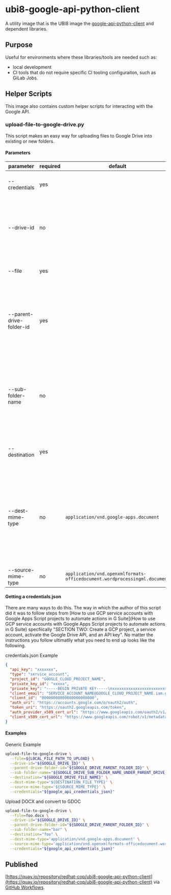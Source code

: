 # ubi8-google-api-python-client

A utility image that is the UBI8 image the [google-api-python-client](https://github.com/googleapis/google-api-python-client) and dependent libraries.

## Purpose

Useful for environments where these libraries/tools are needed such as:
* local development
* CI tools that do not require specific CI tooling configuraiton, such as GiLab Jobs.

## Helper Scripts

This image also contains custom helper scripts for interacting with the Google API.

### upload-file-to-google-drive.py
This script makes an easy way for uploading files to Google Drive into existing or new folders.

#### Parameters

| parameter                | required | default | comments
|--------------------------|----------|---------|---------
| --credentials            | yes      |         | A JSON file with google API crednetials.
| --drive-id               | no       |         | If wanting to upload to a Google Team Share drive then this is where to specivy that share drive id.
| --file                   | yes      |         | Local file path of the file to upload.
| --parent-drive-folder-id | yes      |         | Google Drive Folder ID to be the parent of the file (or sub folder containing the file if sub-folder-name supplied).
| --sub-folder-name        | no       |         | Name of a sub folder to create (if it doesn't exist) under the parent-drive-folder-id folder to then put the uploaded file in.
| --destination            | yes      |         | Name of the file when uploaded to Google Drive.
| --dest-mime-type         | no       | `application/vnd.google-apps.document`                                    | MIME type of the destination file once uploaded, this can be used to have google automatically convert a file from one type to another, say from DOCX to gDoc.
| --source-mime-type       | no       | `application/vnd.openxmlformats-officedocument.wordprocessingml.document` | MIME type of the source file.

#### Getting a credentials.json
There are many ways to do this. The way in which the author of this script did it was to follow steps from
[How to use GCP service accounts with Google Apps Script projects to automate actions in G Suite](How to use GCP service accounts with Google Apps Script projects to automate actions in G Suite) specfiically "SECTION TWO: Create a GCP project, a service account, activate the Google Drive API, and an API key". No matter the instructions you follow
ultimatlly what you need to end up looks like the following.

credentials.json Example
```json
{
  "api_key": "xxxxxxx",
  "type": "service_account",
  "project_id": "GOOGLE_CLOUD_PROJECT_NAME",
  "private_key_id": "xxxxx",
  "private_key": "-----BEGIN PRIVATE KEY-----\nxxxxxxxxxxxxxxxxxxxxxxxxxxxxxxxxxx\n-----END PRIVATE KEY-----\n",
  "client_email": "SERVICE_ACCOUNT_NAME@GOOGLE_CLOUD_PROJECT_NAME.iam.gserviceaccount.com",
  "client_id": "00000000000000000000000",
  "auth_uri": "https://accounts.google.com/o/oauth2/auth",
  "token_uri": "https://oauth2.googleapis.com/token",
  "auth_provider_x509_cert_url": "https://www.googleapis.com/oauth2/v1/certs",
  "client_x509_cert_url": "https://www.googleapis.com/robot/v1/metadata/x509/SERVICE_ACCOUNT_NAME%40GOOGLE_CLOUD_PROJECT_NAME.iam.gserviceaccount.com"
}
```

#### Examples

Generic Example
```bash
upload-file-to-google-drive \
  --file=${LOCAL_FILE_PATH_TO_UPLOAD} \
  --drive-id="${GOOGLE_DRIVE_ID}" \
  --parent-drive-folder-id="${GOOGLE_DRIVE_PARENT_FOLDER_ID}" \
  --sub-folder-name="${GOOGLE_DRIVE_SUB_FOLDER_NAME_UNDER_PARENT_DRIVE_FOLDER_ID_TO_UPLOAD_FILE_TO}" \
  --destination="${GOOGLE_DRIVE_FILE_NAME}" \
  --dest-mime-type='${DESTINATION_FILE_TYPE}' \
  --source-mime-type='${SOURCE_MIME_TYPE}' \
  --credentials="${google_api_credentials_json}"
```

Upload DOCX and convert to GDOC
```bash
upload-file-to-google-drive \
  --file=foo.docx \
  --drive-id="${GOOGLE_DRIVE_ID}" \
  --parent-drive-folder-id="${GOOGLE_DRIVE_PARENT_FOLDER_ID}" \
  --sub-folder-name="bar" \
  --destination="foo" \
  --dest-mime-type='application/vnd.google-apps.document' \
  --source-mime-type='application/vnd.openxmlformats-officedocument.wordprocessingml.document' \
  --credentials="${google_api_credentials_json}"
```

## Published

[https://quay.io/repository/redhat-cop/ubi8-google-api-python-client](https://quay.io/repository/redhat-cop/ubi8-google-api-python-client) via [GitHub Workflows](../../.github/workflows/ubi8-google-api-python-client-publish.yaml).
